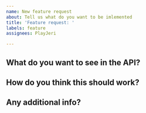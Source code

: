```yaml
---
name: New feature request
about: Tell us what do you want to be imlemented
title: 'Feature request: '
labels: feature
assignees: PlayJeri

---
```


## What do you want to see in the API?



## How do you think this should work?



## Any additional info?
